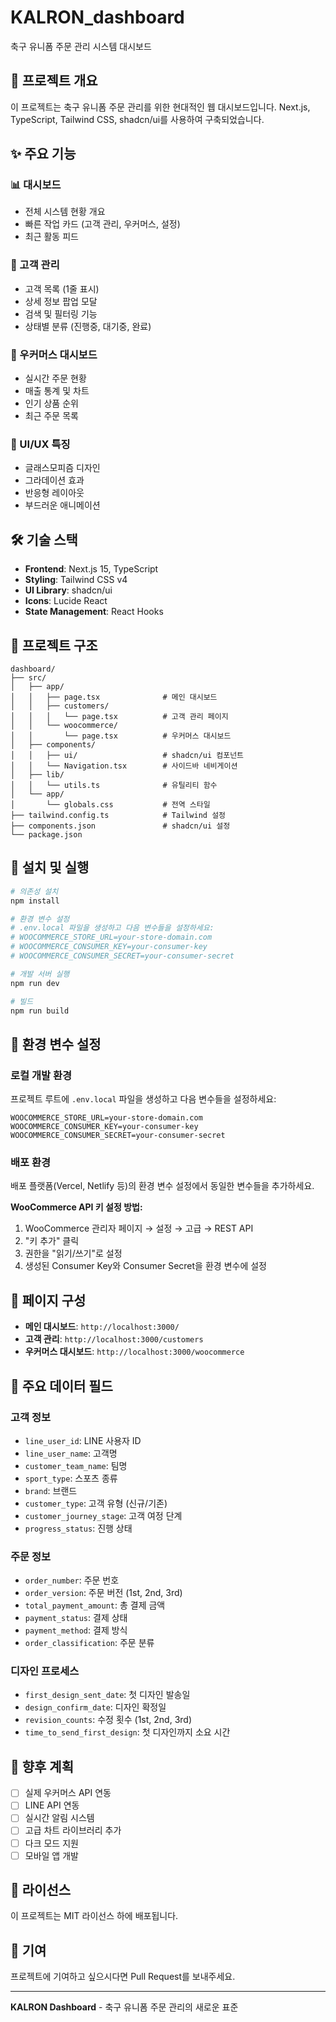 # KALRON_dashboard

축구 유니폼 주문 관리 시스템 대시보드

## 🚀 프로젝트 개요

이 프로젝트는 축구 유니폼 주문 관리를 위한 현대적인 웹 대시보드입니다. Next.js, TypeScript, Tailwind CSS, shadcn/ui를 사용하여 구축되었습니다.

## ✨ 주요 기능

### 📊 대시보드
- 전체 시스템 현황 개요
- 빠른 작업 카드 (고객 관리, 우커머스, 설정)
- 최근 활동 피드

### 👥 고객 관리
- 고객 목록 (1줄 표시)
- 상세 정보 팝업 모달
- 검색 및 필터링 기능
- 상태별 분류 (진행중, 대기중, 완료)

### 🛒 우커머스 대시보드
- 실시간 주문 현황
- 매출 통계 및 차트
- 인기 상품 순위
- 최근 주문 목록

### 🎨 UI/UX 특징
- 글래스모피즘 디자인
- 그라데이션 효과
- 반응형 레이아웃
- 부드러운 애니메이션

## 🛠 기술 스택

- **Frontend**: Next.js 15, TypeScript
- **Styling**: Tailwind CSS v4
- **UI Library**: shadcn/ui
- **Icons**: Lucide React
- **State Management**: React Hooks

## 📁 프로젝트 구조

```
dashboard/
├── src/
│   ├── app/
│   │   ├── page.tsx              # 메인 대시보드
│   │   ├── customers/
│   │   │   └── page.tsx          # 고객 관리 페이지
│   │   └── woocommerce/
│   │       └── page.tsx          # 우커머스 대시보드
│   ├── components/
│   │   ├── ui/                   # shadcn/ui 컴포넌트
│   │   └── Navigation.tsx        # 사이드바 네비게이션
│   ├── lib/
│   │   └── utils.ts              # 유틸리티 함수
│   └── app/
│       └── globals.css           # 전역 스타일
├── tailwind.config.ts            # Tailwind 설정
├── components.json               # shadcn/ui 설정
└── package.json
```

## 🚀 설치 및 실행

```bash
# 의존성 설치
npm install

# 환경 변수 설정
# .env.local 파일을 생성하고 다음 변수들을 설정하세요:
# WOOCOMMERCE_STORE_URL=your-store-domain.com
# WOOCOMMERCE_CONSUMER_KEY=your-consumer-key
# WOOCOMMERCE_CONSUMER_SECRET=your-consumer-secret

# 개발 서버 실행
npm run dev

# 빌드
npm run build
```

## 🔧 환경 변수 설정

### 로컬 개발 환경
프로젝트 루트에 `.env.local` 파일을 생성하고 다음 변수들을 설정하세요:

```env
WOOCOMMERCE_STORE_URL=your-store-domain.com
WOOCOMMERCE_CONSUMER_KEY=your-consumer-key
WOOCOMMERCE_CONSUMER_SECRET=your-consumer-secret
```

### 배포 환경
배포 플랫폼(Vercel, Netlify 등)의 환경 변수 설정에서 동일한 변수들을 추가하세요.

**WooCommerce API 키 설정 방법:**
1. WooCommerce 관리자 페이지 → 설정 → 고급 → REST API
2. "키 추가" 클릭
3. 권한을 "읽기/쓰기"로 설정
4. 생성된 Consumer Key와 Consumer Secret을 환경 변수에 설정

## 📱 페이지 구성

- **메인 대시보드**: `http://localhost:3000/`
- **고객 관리**: `http://localhost:3000/customers`
- **우커머스 대시보드**: `http://localhost:3000/woocommerce`

## 🎯 주요 데이터 필드

### 고객 정보
- `line_user_id`: LINE 사용자 ID
- `line_user_name`: 고객명
- `customer_team_name`: 팀명
- `sport_type`: 스포츠 종류
- `brand`: 브랜드
- `customer_type`: 고객 유형 (신규/기존)
- `customer_journey_stage`: 고객 여정 단계
- `progress_status`: 진행 상태

### 주문 정보
- `order_number`: 주문 번호
- `order_version`: 주문 버전 (1st, 2nd, 3rd)
- `total_payment_amount`: 총 결제 금액
- `payment_status`: 결제 상태
- `payment_method`: 결제 방식
- `order_classification`: 주문 분류

### 디자인 프로세스
- `first_design_sent_date`: 첫 디자인 발송일
- `design_confirm_date`: 디자인 확정일
- `revision_counts`: 수정 횟수 (1st, 2nd, 3rd)
- `time_to_send_first_design`: 첫 디자인까지 소요 시간

## 🔮 향후 계획

- [ ] 실제 우커머스 API 연동
- [ ] LINE API 연동
- [ ] 실시간 알림 시스템
- [ ] 고급 차트 라이브러리 추가
- [ ] 다크 모드 지원
- [ ] 모바일 앱 개발

## 📄 라이선스

이 프로젝트는 MIT 라이선스 하에 배포됩니다.

## 👥 기여

프로젝트에 기여하고 싶으시다면 Pull Request를 보내주세요.

---

**KALRON Dashboard** - 축구 유니폼 주문 관리의 새로운 표준
